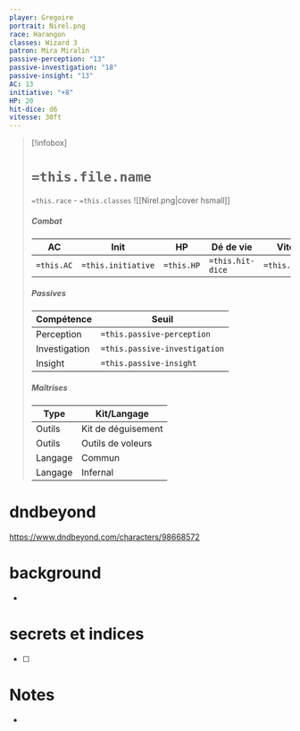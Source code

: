 ```yaml
---
player: Gregoire
portrait: Nirel.png
race: Harangon
classes: Wizard 3
patron: Mira Miralin
passive-perception: "13"
passive-investigation: "18"
passive-insight: "13"
AC: 13
initiative: "+8"
HP: 20
hit-dice: d6
vitesse: 30ft
---
```


> [!infobox] 
> # `=this.file.name`
> `=this.race` - `=this.classes` 
> ![[Nirel.png|cover hsmall]] 
> ##### Combat
> | AC | Init | HP | Dé de vie | Vitesse | 
> | --- | --- | --- | --- | --- |
> | `=this.AC` | `=this.initiative` | `=this.HP` | `=this.hit-dice` | `=this.vitesse` |
> ##### Passives
> | Compétence | Seuil |
> | --- | --- |
> | Perception | `=this.passive-perception` |
> | Investigation | `=this.passive-investigation` |
> | Insight | `=this.passive-insight` |
> ##### Maîtrises
> | Type | Kit/Langage |
> | --- | --- |
> | Outils | Kit de déguisement |
> | Outils | Outils de voleurs |
> | Langage | Commun |
> | Langage | Infernal |

# dndbeyond
https://www.dndbeyond.com/characters/98668572

# background
- 

# secrets et indices
- [ ] 

# Notes
- 

